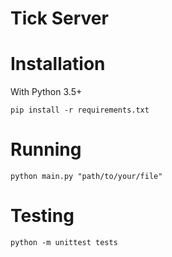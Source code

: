 # Tick Server  

# Installation
With Python 3.5+
```
pip install -r requirements.txt
```

# Running
```
python main.py "path/to/your/file"
```

# Testing
```
python -m unittest tests
```